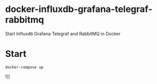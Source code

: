 # docker-influxdb-grafana-telegraf-rabbitmq
Start Influxdb Grafana Telegraf and RabbitMQ in Docker

# Start

```
docker-compose up
```

![]


